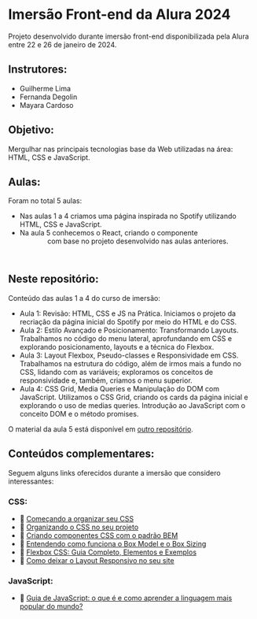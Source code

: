 # Imersão Front-end da Alura 2024

Projeto desenvolvido durante imersão front-end disponibilizada pela Alura entre 22 e 26 de janeiro de 2024.

## Instrutores:
- Guilherme Lima
- Fernanda Degolin
- Mayara Cardoso

## Objetivo:  
Mergulhar nas principais tecnologias base da Web utilizadas na área: HTML, CSS e JavaScript.

## Aulas:
Foram no total 5 aulas:
- Nas aulas 1 a 4 criamos uma página inspirada no Spotify utilizando HTML, CSS e JavaScript.
- Na aula 5 conhecemos o React, criando o componente <Header> com base no projeto desenvolvido nas aulas anteriores.

## Neste repositório:
Conteúdo das aulas 1 a 4 do curso de imersão:

- Aula 1: Revisão: HTML, CSS e JS na Prática. Iniciamos o projeto da recriação da página inicial do Spotify por meio do HTML e do CSS.
- Aula 2: Estilo Avançado e Posicionamento: Transformando Layouts. Trabalhamos no código do menu lateral, aprofundando em CSS e explorando posicionamento, layouts e a técnica do Flexbox.
- Aula 3: Layout Flexbox, Pseudo-classes e Responsividade em CSS. Trabalhamos na estrutura do código, além de irmos mais a fundo no CSS, lidando com as variáveis; exploramos os conceitos de responsividade e, também, criamos o menu superior.
- Aula 4: CSS Grid, Media Queries e Manipulação do DOM com JavaScript. Utilizamos o CSS Grid, criando os cards da página inicial e explorando o uso de medias queries. Introdução ao JavaScript com o conceito DOM e o método promises.

O material da aula 5 está disponível em [outro repositório](https://github.com/ncdavila/imersao-frontend-alura-react).

## Conteúdos complementares:
Seguem alguns links oferecidos durante a imersão que considero interessantes:

### CSS:
- 📄 [Começando a organizar seu CSS](https://www.alura.com.br/artigos/comecando-a-organizar-seu-css)
- 📄 [Organizando o CSS no seu projeto](https://www.alura.com.br/artigos/organizando-o-css-no-seu-projeto)
- 📄 [Criando componentes CSS com o padrão BEM](https://www.alura.com.br/artigos/criando-componentes-css-com-padrao-bem)
- 📄 [Entendendo como funciona o Box Model e o Box Sizing](https://www.alura.com.br/artigos/entendendo-como-funciona-box-model-e-o-box-sizing)
- 📄 [Flexbox CSS: Guia Completo, Elementos e Exemplos](https://www.alura.com.br/artigos/css-guia-do-flexbox)
- 🎥 [Como deixar o Layout Responsivo no seu site ](https://www.youtube.com/watch?v=kyFiT4ofMwk)

### JavaScript:
- 📄 [Guia de JavaScript: o que é e como aprender a linguagem mais popular do mundo?](https://www.alura.com.br/artigos/javascript)
